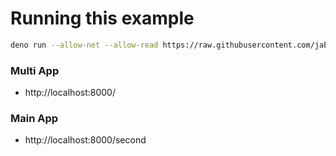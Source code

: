 # Running this example

```sh
deno run --allow-net --allow-read https://raw.githubusercontent.com/jabernardo/rute/0.8/example/multi_app/app.ts
```

### Multi App
- http://localhost:8000/

### Main App
- http://localhost:8000/second
